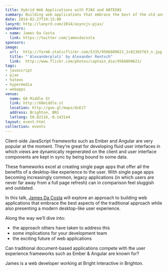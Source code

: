 ```yaml
---
title: Hybrid Web Applications with PJAX and HATEOAS
summary: Building web applications that embrace the best of the old and the new
date: 2014-02-27T19:15:00
lanyrd: http://lanyrd.com/2014/asyncjs-pjax/
speakers:
- name: James Da Costa
  link: https://twitter.com/jamesdacosta
sponsors:
image:
  url:  http://farm6.staticflickr.com/5335/9566809621_2c81365f63_n.jpg
  title: "'Alexanderplatz' by Alexander Rentsch"
  link:  http://www.flickr.com/photos/captain_die/9566809621/
tags:
- javascript
- pjax
- hateos
- hypermedia
- webapps
venue:
  name: 68 Middle St
  link: http://68middle.st
  location: http://goo.gl/maps/dxEiT
  address: Brighton, BN1
  latlong: 50.82116,-0.143144
layout: event.html
collection: events
---
```


Client-side JavaScript frameworks such as Ember and Angular are very popular at the moment. They’re great for developing fluid user interfaces in which views are dynamically regenerated on the client and user interface components are kept in sync by being bound to some data. 

These frameworks excel at creating single page apps that offer all the benefits of a desktop-like experience to the user. With single page apps becoming increasingly common, legacy applications (in which users are never far away from a full page refresh) can in comparison feel sluggish and outdated.

In this talk, [James Da Costa](https://twitter.com/jamesdacosta) will explore an approach to building web applications that embrace the best aspects of the traditional approach while also presenting a modern desktop-like user experience.

Along the way we’ll dive into:

 * the approach others have taken to address this
 * some implications for your development team
 * the exciting future of web applications

Can traditional document-based applications compete with the user experience frameworks such as Ember & Angular are known for? 

James is a web developer working at Bright Interactive in Brighton.
